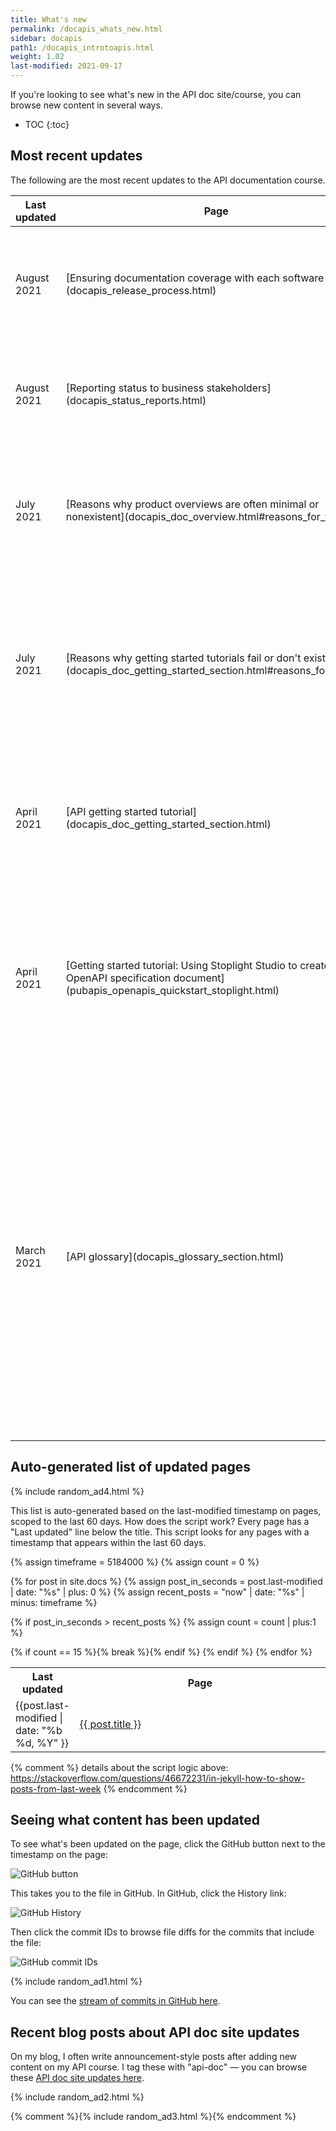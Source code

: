 ```yaml
---
title: What's new
permalink: /docapis_whats_new.html
sidebar: docapis
path1: /docapis_introtoapis.html
weight: 1.02
last-modified: 2021-09-17
---
```


If you're looking to see what's new in the API doc site/course, you can browse new content in several ways.

* TOC
{:toc}

## Most recent updates

The following are the most recent updates to the API documentation course.

<table>
  <col width="20%">
  <col width="30%">
  <col width="50%">
<thead>
<tr>
  <th>Last updated</th>
  <th>Page</th>
  <th>Description</th>
</tr>
</thead>
<tbody>
<tr>
  <td>August 2021</td>
  <td markdown="span">[Ensuring documentation coverage with each software release](docapis_release_process.html)</td>
  <td markdown="span">Covers best practices for ensuring that each new feature in a release has adequate documentation coverage.</td>
</tr>
<tr>
  <td>August 2021</td>
  <td markdown="span">[Reporting status to business stakeholders](docapis_status_reports.html)</td>
  <td markdown="span">Covers best practices for creating documentation status reports that you send to your business stakeholders.</td>
</tr>
<tr>
  <td>July 2021</td>
  <td markdown="span">[Reasons why product overviews are often minimal or nonexistent](docapis_doc_overview.html#reasons_for_failure)</td>
  <td markdown="span">Explains six main reasons why product overviews are often anemic, including influences from agile, UX, marketing, and tech comm.</td>
</tr>
<tr>
  <td>July 2021</td>
  <td markdown="span">[Reasons why getting started tutorials fail or don't exist](docapis_doc_getting_started_section.html#reasons_for_failure)</td>
  <td markdown="span">Explains six main reasons why getting started tutorials often fail or don't exist, including impractical product scenarios, difficulty in distilling content, and more.</td>
</tr>
<tr>
  <td>April 2021</td>
  <td markdown="span">[API getting started tutorial](docapis_doc_getting_started_section.html)</td>
  <td markdown="span">Added section on minimalism's influence. Also updated Run in Postman button section to switch from static buttons to forked workspaces.</td>
</tr>
<tr>
  <td>April 2021</td>
  <td markdown="span">[Getting started tutorial: Using Stoplight Studio to create an OpenAPI specification document](pubapis_openapis_quickstart_stoplight.html)</td>
  <td markdown="span">Updated this tutorial to align with the many enhancements and changes to Stoplight over the past two years. (See [Updated Stoplight tutorial](/blog/updated-stoplight-tutorial/) for more details.</td>
</tr>
<tr>
  <td>March 2021</td>
  <td markdown="span">[API glossary](docapis_glossary_section.html)</td>
  <td markdown="span">Expanded the content with technical examples about how to single source glossary content from a single YAML file. Also added examples for integrating tooltips and popovers as well, added more discussion, analysis, additional reading, and other updates overall. (See [Updated glossary article with technical examples](/blog/updated-glossary-article/) for more details.)</td>
</tr>
</tbody>
</table>

## Auto-generated list of updated pages

{% include random_ad4.html %}

This list is auto-generated based on the last-modified timestamp on pages, scoped to the last 60 days. How does the script work? Every page has a "Last updated" line below the title. This script looks for any pages with a timestamp that appears within the last 60 days.

<table>
<col width="20%">
<col width="80%">
<tr>
<th>Last updated</th>
<th>Page</th>
</tr>

{% assign timeframe = 5184000 %}
{% assign count = 0 %}

{% for post in site.docs %}
  {% assign post_in_seconds = post.last-modified | date: "%s" | plus: 0 %}
  {% assign recent_posts = "now" | date: "%s" | minus: timeframe  %}

  {% if post_in_seconds > recent_posts %}
  {% assign count = count | plus:1 %}

<tr>
<td>{{post.last-modified | date: "%b %d, %Y" }}</td>
<td><a href="{{ post.permalink | prepend: "/learnapidoc" }}">{{ post.title }}</a> </td>
</tr>
{% if count == 15 %}{% break %}{% endif %}
{% endif %}
{% endfor %}
</table>

{% comment %}
details about the script logic above: https://stackoverflow.com/questions/46672231/in-jekyll-how-to-show-posts-from-last-week
{% endcomment %}


## Seeing what content has been updated

To see what's been updated on the page, click the GitHub button next to the timestamp on the page:

<img style="max-width: 500px" src="https://s3.us-west-1.wasabisys.com/idbwmedia.com/images/api/github_button_whats_new.png" alt="GitHub button" />

This takes you to the file in GitHub. In GitHub, click the History link:

<img style="max-width: 500px" src="https://s3.us-west-1.wasabisys.com/idbwmedia.com/images/api/github_history_view.png" alt="GitHub History" />

Then click the commit IDs to browse file diffs for the commits that include the file:

<img style="max-width: 500px" src="https://s3.us-west-1.wasabisys.com/idbwmedia.com/images/api/github_commit_ids.png" alt="GitHub commit IDs" />

{% include random_ad1.html %}

You can see the [stream of commits in GitHub here](https://github.com/tomjoht/learnapidoc/commits/main).

## Recent blog posts about API doc site updates

On my blog, I often write announcement-style posts after adding new content on my API course. I tag these with "api-doc" &mdash; you can browse these [API doc site updates here](https://idratherbewriting.com/category-apidoc-site-updates/).

{% include random_ad2.html %}

{% comment %}{% include random_ad3.html %}{% endcomment %}
